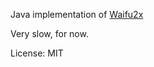 Java implementation of [Waifu2x](https://github.com/nagadomi/waifu2x)

Very slow, for now.

License: MIT